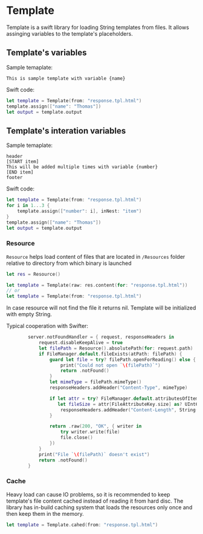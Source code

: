 # Template

Template is a swift library for loading String templates from files. It allows assinging variables to the template's placeholders.

## Template's variables
Sample temaplate:
```
This is sample template with variable {name}
```
Swift code:
```swift
let template = Template(from: "response.tpl.html")
template.assign(["name": "Thomas"])
let output = template.output
```
## Template's interation variables
Sample temaplate:
```
header
[START item]
This will be added multiple times with variable {number}
[END item]
footer
```
Swift code:
```swift
let template = Template(from: "response.tpl.html")
for i in 1...3 {
    template.assign(["number": i], inNest: "item")
}
template.assign(["name": "Thomas"])
let output = template.output
```
### Resource

`Resource` helps load content of files that are located in `/Resources` folder relative to directory from which binary is launched
```swift
let res = Resource()

let template = Template(raw: res.content(for: "response.tpl.html"))
// or
let template = Template(from: "response.tpl.html")
```
In case resource will not find the file it returns nil. Template will be initialized with empty String.


Typical cooperation with Swifter:
```swift
        server.notFoundHandler = { request, responseHeaders in
            request.disableKeepAlive = true
            let filePath = Resource().absolutePath(for: request.path)
            if FileManager.default.fileExists(atPath: filePath) {
                guard let file = try? filePath.openForReading() else {
                    print("Could not open `\(filePath)`")
                    return .notFound()
                }
                let mimeType = filePath.mimeType()
                responseHeaders.addHeader("Content-Type", mimeType)

                if let attr = try? FileManager.default.attributesOfItem(atPath: filePath),
                   let fileSize = attr[FileAttributeKey.size] as? UInt64 {
                    responseHeaders.addHeader("Content-Length", String(fileSize))
                }

                return .raw(200, "OK", { writer in
                    try writer.write(file)
                    file.close()
                })
            }
            print("File `\(filePath)` doesn't exist")
            return .notFound()
        }
```
### Cache

Heavy load can cause IO problems, so it is recommended to keep template's file content cached instead of reading it from hard disc. The library has in-build caching system that loads the resources only once and then keep them in the memory.
```swift
let template = Template.cahed(from: "response.tpl.html")
```
